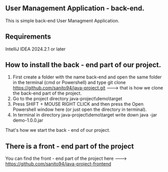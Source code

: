 ## User Management Application - back-end.
This is simple back-end User Managment Application.

## Requirements
IntelliJ IDEA 2024.2.1 or later 

## How to install the back - end part of our project.

1. First create a folder with the name back-end and open the same folder in the terminal (cmd or Powershell) and type git clone https://github.com/sanito94/java-project.git  ---> that is how we clone the back-end part of the  project.
2. Go to the project directory java-project\demo\target
3. Press SHIFT + MOUSE RIGHT CLICK and then press the Open Powershell window here (or just open the directory in terminal).
4. In terminal in directory java-project\demo\target write down java -jar demo-1.0.0.jar

That's how we start the back - end of our project.

## There is a front - end part of the project

You can find the front - end part of the project here ---> https://github.com/sanito94/java-project-frontend

